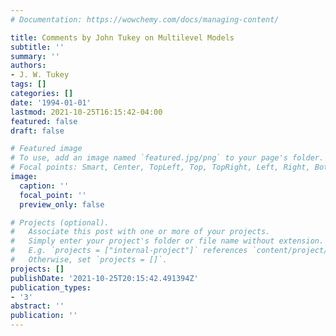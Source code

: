 ```yaml
---
# Documentation: https://wowchemy.com/docs/managing-content/

title: Comments by John Tukey on Multilevel Models
subtitle: ''
summary: ''
authors:
- J. W. Tukey
tags: []
categories: []
date: '1994-01-01'
lastmod: 2021-10-25T16:15:42-04:00
featured: false
draft: false

# Featured image
# To use, add an image named `featured.jpg/png` to your page's folder.
# Focal points: Smart, Center, TopLeft, Top, TopRight, Left, Right, BottomLeft, Bottom, BottomRight.
image:
  caption: ''
  focal_point: ''
  preview_only: false

# Projects (optional).
#   Associate this post with one or more of your projects.
#   Simply enter your project's folder or file name without extension.
#   E.g. `projects = ["internal-project"]` references `content/project/deep-learning/index.md`.
#   Otherwise, set `projects = []`.
projects: []
publishDate: '2021-10-25T20:15:42.491394Z'
publication_types:
- '3'
abstract: ''
publication: ''
---
```

